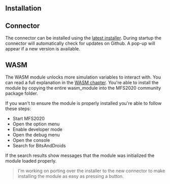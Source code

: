 ## Installation

## Connector

The connector can be installed using the [latest installer](https://github.com/bitsAndDroids/flightConnector-Rust/releases/latest).
During startup the connector will automatically check for updates on Github. A pop-up will appear if a new version is available.

## WASM

The WASM module unlocks more simulation variables to interact with. You can read a full explanation in the [WASM chapter](./ch07-00-wasm.md).
You're able to install the module by copying the entire wasm_module into the MFS2020 community package folder.

If you wan't to ensure the module is properly installed you're able to follow these steps:

- Start MFS2020
- Open the option menu
- Enable developer mode
- Open the debug menu
- Open the console
- Search for BitsAndDroids

If the search results show messages that the module was initialized the module loaded properly.

> I'm working on porting over the installer to the new connector to make installing the module as easy as pressing a button.
